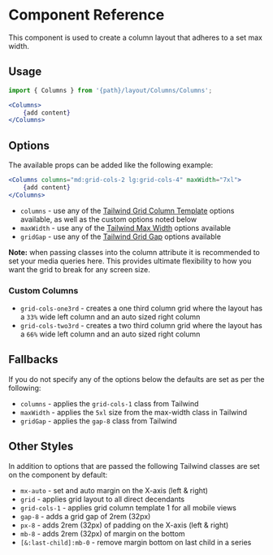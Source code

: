 # Component Reference

This component is used to create a column layout that adheres to a set max width.

## Usage

```jsx
import { Columns } from '{path}/layout/Columns/Columns';

<Columns>
    {add content}
</Columns>
```

## Options

The available props can be added like the following example:

```jsx
<Columns columns="md:grid-cols-2 lg:grid-cols-4" maxWidth="7xl">
    {add content}
</Columns>
```

-   `columns` - use any of the [Tailwind Grid Column Template](https://tailwindcss.com/docs/grid-template-columns) options available, as well as the custom options noted below
-   `maxWidth` - use any of the [Tailwind Max Width](https://tailwindcss.com/docs/max-width) options available
-   `gridGap` - use any of the [Tailwind Grid Gap](https://tailwindcss.com/docs/gap) options available

**Note:** when passing classes into the column attribute it is recommended to set your media queries here. This provides ultimate flexibility to how you want the grid to break for any screen size.

### Custom Columns

-   `grid-cols-one3rd` - creates a one third column grid where the layout has a `33%` wide left column and an auto sized right column
-   `grid-cols-two3rd` - creates a two third column grid where the layout has a `66%` wide left column and an auto sized right column

## Fallbacks

If you do not specify any of the options below the defaults are set as per the following:

-   `columns` - applies the `grid-cols-1` class from Tailwind
-   `maxWidth` - applies the `5xl` size from the max-width class in Tailwind
-   `gridGap` - applies the `gap-8` class from Tailwind

## Other Styles

In addition to options that are passed the following Tailwind classes are set on the component by default:

-   `mx-auto` - set and auto margin on the X-axis (left & right)
-   `grid` - applies grid layout to all direct decendants
-   `grid-cols-1` - applies grid column template 1 for all mobile views
-   `gap-8` - adds a grid gap of 2rem (32px)
-   `px-8` - adds 2rem (32px) of padding on the X-axis (left & right)
-   `mb-8` - adds 2rem (32px) of margin on the bottom
-   `[&:last-child]:mb-0` - remove margin bottom on last child in a series
